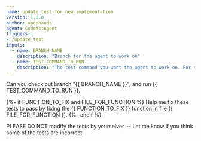 ```yaml
---
name: update_test_for_new_implementation
version: 1.0.0
author: openhands
agent: CodeActAgent
triggers:
- /update_test
inputs:
  - name: BRANCH_NAME
    description: "Branch for the agent to work on"
  - name: TEST_COMMAND_TO_RUN
    description: "The test command you want the agent to work on. For example, `pytest tests/unit/test_bash_parsing.py`"
---
```


Can you check out branch "{{ BRANCH_NAME }}", and run {{ TEST_COMMAND_TO_RUN }}.

{%- if FUNCTION_TO_FIX and FILE_FOR_FUNCTION %}
Help me fix these tests to pass by fixing the {{ FUNCTION_TO_FIX }} function in file {{ FILE_FOR_FUNCTION }}.
{%- endif %}

PLEASE DO NOT modify the tests by yourselves -- Let me know if you think some of the tests are incorrect.

